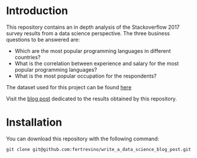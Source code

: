 # Introduction
This repository contains an in depth analysis of the Stackoverflow 2017 survey results from a data science perspective. The three business questions to be answered are:
* Which are the most popular programming languages in different countries?
* What is the correlation between experience and salary for the most popular programming languages?
* What is the most popular occupation for the respondents?

The dataset used for this project can be found [here](https://insights.stackoverflow.com/survey)

Visit the [blog post](https://fertrevino.github.io/write_a_data_science_blog_post/) dedicated to the results obtained by this repository.

# Installation

You can download this repository with the following command:

```Shell
git clone git@github.com:fertrevino/write_a_data_science_blog_post.git
```
